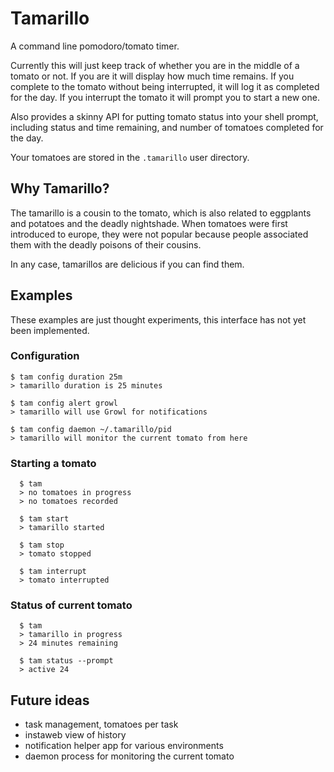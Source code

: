 # Tamarillo

A command line pomodoro/tomato timer.

Currently this will just keep track of whether you are in the middle of
a tomato or not. If you are it will display how much time remains. If
you complete to the tomato without being interrupted, it will log it as
completed for the day. If you interrupt the tomato it will prompt you to
start a new one.

Also provides a skinny API for putting tomato status into your shell
prompt, including status and time remaining, and number of tomatoes
completed for the day. 

Your tomatoes are stored in the `.tamarillo` user directory.


## Why Tamarillo?

The tamarillo is a cousin to the tomato, which is also related to
eggplants and potatoes and the deadly nightshade. When tomatoes were
first introduced to europe, they were not popular because people
associated them with the deadly poisons of their cousins.

In any case, tamarillos are delicious if you can find them.


## Examples

These examples are just thought experiments, this interface has not yet
been implemented.

### Configuration

```
$ tam config duration 25m
> tamarillo duration is 25 minutes

$ tam config alert growl
> tamarillo will use Growl for notifications

$ tam config daemon ~/.tamarillo/pid
> tamarillo will monitor the current tomato from here
```

### Starting a tomato

```
  $ tam
  > no tomatoes in progress
  > no tomatoes recorded

  $ tam start
  > tamarillo started

  $ tam stop
  > tomato stopped

  $ tam interrupt
  > tomato interrupted
```

### Status of current tomato

```
  $ tam
  > tamarillo in progress
  > 24 minutes remaining

  $ tam status --prompt
  > active 24
```


## Future ideas

* task management, tomatoes per task
* instaweb view of history
* notification helper app for various environments
* daemon process for monitoring the current tomato
